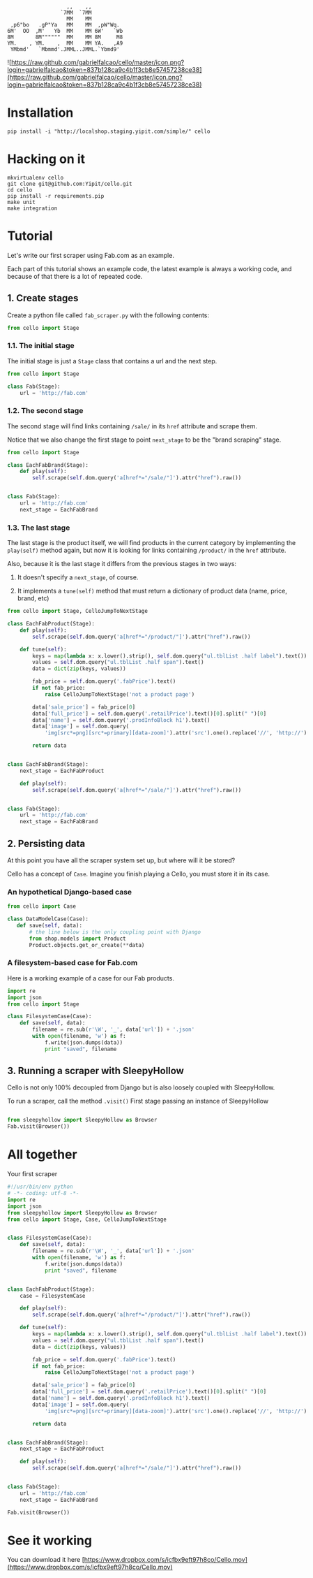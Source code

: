 <div style="float:left">

```shell
                   ,,    ,,
                 `7MM  `7MM
                   MM    MM
 ,p6"bo   .gP"Ya   MM    MM  ,pW"Wq.
6M'  OO  ,M'   Yb  MM    MM 6W'   `Wb
8M       8M""""""  MM    MM 8M     M8
YM.    , YM.    ,  MM    MM YA.   ,A9
 YMbmd'   `Mbmmd'.JMML..JMML.`Ybmd9'
```
![https://raw.github.com/gabrielfalcao/cello/master/icon.png?login=gabrielfalcao&token=837b128ca9c4b1f3cb8e57457238ce38](https://raw.github.com/gabrielfalcao/cello/master/icon.png?login=gabrielfalcao&token=837b128ca9c4b1f3cb8e57457238ce38)


# Installation

```shell
pip install -i "http://localshop.staging.yipit.com/simple/" cello
```

# Hacking on it

```shell
mkvirtualenv cello
git clone git@github.com:Yipit/cello.git
cd cello
pip install -r requirements.pip
make unit
make integration
```

# Tutorial

Let's write our first scraper using Fab.com as an example.

Each part of this tutorial shows an example code, the latest example is
always a working code, and because of that there is a lot of repeated
code.

## 1. Create stages

Create a python file called `fab_scraper.py` with the following
contents:

```python
from cello import Stage
```

### 1.1. The initial stage

The initial stage is just a `Stage` class that contains a url and the
next step.

```python
from cello import Stage

class Fab(Stage):
    url = 'http://fab.com'
```

### 1.2. The second stage

The second stage will find links containing `/sale/` in its `href`
attribute and scrape them.

Notice that we also change the first stage to point `next_stage` to be
the "brand scraping" stage.

```python
from cello import Stage

class EachFabBrand(Stage):
    def play(self):
        self.scrape(self.dom.query('a[href*="/sale/"]').attr("href").raw())


class Fab(Stage):
    url = 'http://fab.com'
    next_stage = EachFabBrand
```


### 1.3. The last stage

The last stage is the product itself, we will find products in the
current category by implementing the `play(self)` method again, but
now it is looking for links containing `/product/` in the `href`
attribute.

Also, because it is the last stage it differs from the previous stages
in two ways:

1. It doesn't specify a `next_stage`, of course.

2. It implements a `tune(self)` method that must return a dictionary of product data (name, price, brand, etc)

```python
from cello import Stage, CelloJumpToNextStage

class EachFabProduct(Stage):
    def play(self):
        self.scrape(self.dom.query('a[href*="/product/"]').attr("href").raw())

    def tune(self):
        keys = map(lambda x: x.lower().strip(), self.dom.query("ul.tblList .half label").text())
        values = self.dom.query("ul.tblList .half span").text()
        data = dict(zip(keys, values))

        fab_price = self.dom.query('.fabPrice').text()
        if not fab_price:
            raise CelloJumpToNextStage('not a product page')

        data['sale_price'] = fab_price[0]
        data['full_price'] = self.dom.query('.retailPrice').text()[0].split(" ")[0]
        data['name'] = self.dom.query('.prodInfoBlock h1').text()
        data['image'] = self.dom.query(
            'img[src*=png][src*=primary][data-zoom]').attr('src').one().replace('//', 'http://')

        return data


class EachFabBrand(Stage):
    next_stage = EachFabProduct

    def play(self):
        self.scrape(self.dom.query('a[href*="/sale/"]').attr("href").raw())


class Fab(Stage):
    url = 'http://fab.com'
    next_stage = EachFabBrand
```

## 2. Persisting data

At this point you have all the scraper system set up, but where will
it be stored?

Cello has a concept of `Case`. Imagine you finish playing a Cello, you
must store it in its case.

### An hypothetical Django-based case
```python
from cello import Case

class DataModelCase(Case):
   def save(self, data):
       # the line below is the only coupling point with Django
       from shop.models import Product
       Product.objects.get_or_create(**data)
```

### A filesystem-based case for Fab.com

Here is a working example of a case for our Fab products.

```python
import re
import json
from cello import Stage

class FilesystemCase(Case):
    def save(self, data):
        filename = re.sub(r'\W', '_', data['url']) + '.json'
        with open(filename, 'w') as f:
            f.write(json.dumps(data))
            print "saved", filename
```

## 3. Running a scraper with SleepyHollow

Cello is not only 100% decoupled from Django but is also loosely
coupled with SleepyHollow.

To run a scraper, call the method `.visit()` First stage passing an
instance of SleepyHollow

```python

from sleepyhollow import SleepyHollow as Browser
Fab.visit(Browser())
```


# All together

Your first scraper

```python
#!/usr/bin/env python
# -*- coding: utf-8 -*-
import re
import json
from sleepyhollow import SleepyHollow as Browser
from cello import Stage, Case, CelloJumpToNextStage


class FilesystemCase(Case):
    def save(self, data):
        filename = re.sub(r'\W', '_', data['url']) + '.json'
        with open(filename, 'w') as f:
            f.write(json.dumps(data))
            print "saved", filename


class EachFabProduct(Stage):
    case = FilesystemCase

    def play(self):
        self.scrape(self.dom.query('a[href*="/product/"]').attr("href").raw())

    def tune(self):
        keys = map(lambda x: x.lower().strip(), self.dom.query("ul.tblList .half label").text())
        values = self.dom.query("ul.tblList .half span").text()
        data = dict(zip(keys, values))

        fab_price = self.dom.query('.fabPrice').text()
        if not fab_price:
            raise CelloJumpToNextStage('not a product page')

        data['sale_price'] = fab_price[0]
        data['full_price'] = self.dom.query('.retailPrice').text()[0].split(" ")[0]
        data['name'] = self.dom.query('.prodInfoBlock h1').text()
        data['image'] = self.dom.query(
            'img[src*=png][src*=primary][data-zoom]').attr('src').one().replace('//', 'http://')

        return data


class EachFabBrand(Stage):
    next_stage = EachFabProduct

    def play(self):
        self.scrape(self.dom.query('a[href*="/sale/"]').attr("href").raw())


class Fab(Stage):
    url = 'http://fab.com'
    next_stage = EachFabBrand

Fab.visit(Browser())
````

# See it working

You can download it here [https://www.dropbox.com/s/icfbx9eft97h8co/Cello.mov](https://www.dropbox.com/s/icfbx9eft97h8co/Cello.mov)
